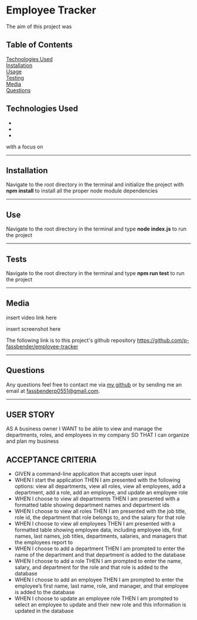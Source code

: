 # Employee Tracker

The aim of this project was

## Table of Contents
[Technologies Used](#technologies-used) <br>
[Installation](#installation) <br>
[Usage](#use) <br>
[Testing](#tests) <br>
[Media](#media) <br>
[Questions](#questions) <br>

## Technologies Used
* 
* 
* 

with a focus on 

---

## Installation
Navigate to the root directory in the terminal and initialize the project with **npm install** to install all the proper node module dependencies

---

## Use
Navigate to the root directory in the terminal and type **node index.js** to run the project

---

## Tests
Navigate to the root directory in the terminal and type **npm run test** to run the project

---

## Media
insert video link here

insert screenshot here

The following link is to this project's github repository
https://github.com/p-fassbender/employee-tracker

---

## Questions
Any questions feel free to contact me via [my github](https://github.com/p-fassbender) or by sending me an email at fassbenderp0551@gmail.com.

---

## USER STORY
AS A business owner
I WANT to be able to view and manage the departments, roles, and employees in my company
SO THAT I can organize and plan my business

## ACCEPTANCE CRITERIA
* GIVEN a command-line application that accepts user input
* WHEN I start the application
THEN I am presented with the following options: view all departments, view all roles, view all employees, add a department, add a role, add an employee, and update an employee role
* WHEN I choose to view all departments
THEN I am presented with a formatted table showing department names and department ids
* WHEN I choose to view all roles
THEN I am presented with the job title, role id, the department that role belongs to, and the salary for that role
* WHEN I choose to view all employees
THEN I am presented with a formatted table showing employee data, including employee ids, first names, last names, job titles, departments, salaries, and managers that the employees report to
* WHEN I choose to add a department
THEN I am prompted to enter the name of the department and that department is added to the database
* WHEN I choose to add a role
THEN I am prompted to enter the name, salary, and department for the role and that role is added to the database
* WHEN I choose to add an employee
THEN I am prompted to enter the employee’s first name, last name, role, and manager, and that employee is added to the database
* WHEN I choose to update an employee role
THEN I am prompted to select an employee to update and their new role and this information is updated in the database